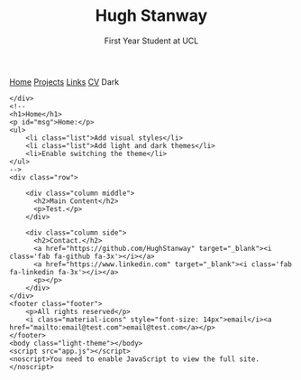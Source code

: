 <!DOCTYPE html>
<html lang="en">
<head>
    <meta charset="UTF-8">
    <meta http-equiv="X-UA-Compatible" content="IE=edge">
    <meta name="viewport" content="width=device-width, initial-scale=1.0">
    <title>Hugh Stanway website</title>
    <link rel="stylesheet" href="main.css">
    <link rel="stylesheet" href="https://fonts.googleapis.com/icon?family=Material+Icons">
    <script src="https://kit.fontawesome.com/cbe6f4a5fa.js" crossorigin="anonymous"></script>
</head>
<body>
    <!-- Website heading-->
    <header class="header">
        <h1>Hugh Stanway</h1>
        <p>First Year Student at UCL</p>
    </header>
    <!-- Navigation -->
    <div class="navbar">
        <a class="active" href="index.html"><i class="fa fa-fw fa-home"></i> Home</a> 
        <a href="Projects.html"><i class="fa fa-fw fa-pencil-alt"></i> Projects</a> 
        <a href="Links.html"><i class="fa fa-fw fa-link"></i> Links</a> 
        <a href="CV.html"><i class="fa fa-fw fa-newspaper"></i> CV</a>
        <a class='btn'> Dark</a>

    </div>
    <!--
    <h1>Home</h1>
    <p id="msg">Home:</p>
    <ul>
        <li class="list">Add visual styles</li>
        <li class="list">Add light and dark themes</li>
        <li>Enable switching the theme</li>
    </ul>
    -->
    <div class="row">

        <div class="column middle">
          <h2>Main Content</h2>
          <p>Test.</p>
        </div>
        
        <div class="column side">
          <h2>Contact.</h2>
          <a href="https://github.com/HughStanway" target="_blank"><i class='fab fa-github fa-3x'></i></a>
          <a href="https://www.linkedin.com" target="_blank"><i class='fab fa-linkedin fa-3x'></i></a>
          <p></p>
        </div>
    </div>
    <footer class="footer">
        <p>All rights reserved</p>
        <i class="material-icons" style="font-size: 14px">email</i><a  href="mailto:email@test.com">email@test.com</a></p>
    </footer>
    <body class="light-theme"></body>
    <script src="app.js"></script>
    <noscript>You need to enable JavaScript to view the full site.</noscript>
</body>
</html>
